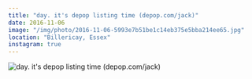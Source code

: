 ```yaml
---
title: "day. it's depop listing time (depop.com/jack)"
date: 2016-11-06
image: "/img/photo/2016-11-06-5993e7b51be1c14eb375e5bba214ee65.jpg"
location: "Billericay, Essex"
instagram: true
---
```


![day. it's depop listing time (depop.com/jack)](/img/photo/2016-11-06-5993e7b51be1c14eb375e5bba214ee65.jpg)
